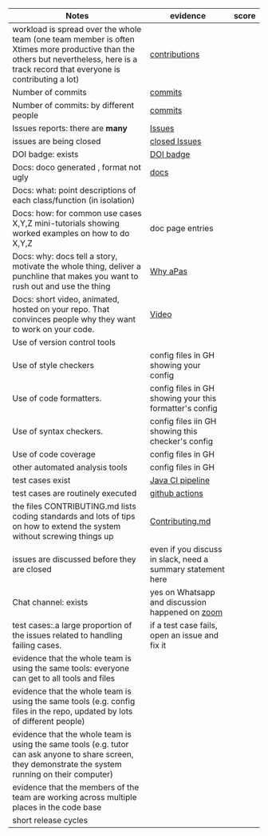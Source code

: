 | Notes|evidence|score|
|-----|---------|------|
|workload is spread over the whole team (one team member is often Xtimes more productive than the others but nevertheless, here is a track record that everyone is contributing a lot)|[contributions](https://github.com/elric97/CalBot/graphs/contributors)|
| Number of commits|[commits](https://github.com/elric97/CalBot/pulse)|
| Number of commits: by different people|[commits](https://github.com/elric97/CalBot/pulse)|
| Issues reports: there are **many**|[Issues](https://github.com/elric97/CalBot/issues)
|  issues are being  closed|[closed Issues](https://github.com/elric97/CalBot/issues?q=is%3Aissue+is%3Aclosed)|
| DOI badge: exists |[DOI badge](https://github.com/elric97/CalBot/blob/master/CITATION.md)|
|Docs: doco generated , format not ugly |[docs](https://github.com/elric97/CalBot#readme)|
|Docs: what: point descriptions of each class/function (in isolation) |
|Docs: how: for common use cases X,Y,Z mini-tutorials showing worked examples on how to do X,Y,Z|doc page entries|
|Docs: why: docs tell a story, motivate the whole thing, deliver a punchline that makes you want to rush out and use the thing|[Why aPas](https://github.com/elric97/CalBot#introduction-)
|Docs: short video, animated, hosted on your repo. That convinces people why they want to work on your code.|[Video](https://github.com/elric97/CalBot#heres-a-short-introduction-video)
| Use of version control tools|
|Use of  style checkers |config files in GH showing your config|
| Use of code  formatters. |config files in GH showing your this formatter's  config|
| Use of syntax checkers. |config files iin  GH showing this checker's config  |
| Use of code coverage |config files in GH|
| other automated analysis tools|config files in GH|
| test cases exist|[Java CI pipeline](https://github.com/elric97/CalBot/actions/workflows/maven.yml)|
| test cases are routinely executed|[github actions](https://github.com/elric97/CalBot/actions)|
| the files CONTRIBUTING.md lists coding standards and lots of tips on how to extend the system without screwing things up|[Contributing.md](https://github.com/elric97/CalBot/blob/master/CONTRIBUTING.md)
| issues are discussed before they are closed|even if you discuss in slack, need a summary statement here|
| Chat channel: exists|yes on Whatsapp and discussion happened on [zoom](https://drive.google.com/drive/folders/1WDJOIk4b3AVTu5J8aKBeu8kWjDNH2krE)
| test cases:.a large proportion of the issues related to handling failing cases.|if a test case fails, open an issue and fix it|
| evidence that the whole team is using the same tools: everyone can get to all tools and files|
| evidence that the whole team is using the same tools (e.g. config files in the repo, updated by lots of different people)|
| evidence that the whole team is using the same tools (e.g. tutor can ask anyone to share screen, they demonstrate the system running on their computer)|
| evidence that the members of the team are working across multiple places in the code base|
|short release cycles | |
